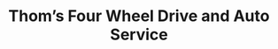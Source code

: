 ---
title: "Thom’s Four Wheel Drive and Auto Service"
url: /chicago/thoms-four-wheel-drive-and-auto-service/
shop: car repair
---